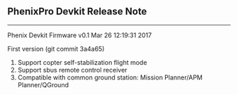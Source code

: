 ## PhenixPro Devkit Release Note

---

Phenix Devkit Firmware v0.1 Mar 26 12:19:31 2017

First version \(git commit 3a4a65\)

1. Support copter self-stabilization flight mode
2. Support sbus remote control receiver
3. Compatible with common ground station: Mission Planner/APM Planner/QGround



